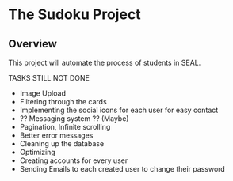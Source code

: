 # The Sudoku Project

## Overview
This project will automate the process of students in SEAL.

TASKS STILL NOT DONE
- Image Upload
- Filtering through the cards
- Implementing the social icons for each user for easy contact
- ?? Messaging system ?? (Maybe)
- Pagination, Infinite scrolling
- Better error messages
- Cleaning up the database
- Optimizing
- Creating accounts for every user
- Sending Emails to each created user to change their password
